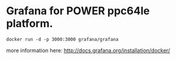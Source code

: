 # Grafana for POWER ppc64le platform.

```
docker run -d -p 3000:3000 grafana/grafana
```

more information here: http://docs.grafana.org/installation/docker/